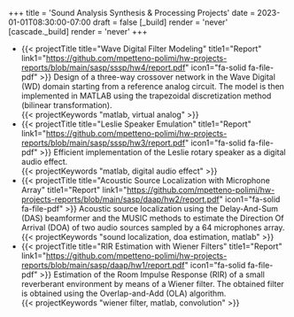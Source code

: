 +++
title = 'Sound Analysis Synthesis & Processing Projects'
date = 2023-01-01T08:30:00-07:00
draft = false
[_build]
render = 'never'
[cascade._build]
render = 'never'
+++
- {{< projectTitle title="Wave Digital Filter Modeling"
title1="Report" link1="https://github.com/mpetteno-polimi/hw-projects-reports/blob/main/sasp/sssp/hw4/report.pdf" icon1="fa-solid fa-file-pdf" >}}
Design of a three-way crossover network in the Wave Digital (WD) domain starting from a reference analog circuit. The 
model is then implemented in MATLAB using the trapezoidal discretization method (bilinear transformation).<br/>{{< projectKeywords "matlab, virtual analog" >}}
- {{< projectTitle title="Leslie Speaker Emulation"
title1="Report" link1="https://github.com/mpetteno-polimi/hw-projects-reports/blob/main/sasp/sssp/hw3/report.pdf" icon1="fa-solid fa-file-pdf" >}}
  Efficient implementation of the Leslie rotary speaker as a digital audio effect.<br/>{{< projectKeywords "matlab, digital audio effect" >}}
- {{< projectTitle title="Acoustic Source Localization with Microphone Array"
title1="Report" link1="https://github.com/mpetteno-polimi/hw-projects-reports/blob/main/sasp/daap/hw2/report.pdf" icon1="fa-solid fa-file-pdf" >}}
Acoustic source localization using the Delay-And-Sum (DAS) beamformer and the MUSIC methods to estimate the Direction Of 
Arrival (DOA) of two audio sources sampled by a 64 microphones array.<br/>{{< projectKeywords "sound localization, doa estimation, matlab" >}}
- {{< projectTitle title="RIR Estimation with Wiener Filters"
  title1="Report" link1="https://github.com/mpetteno-polimi/hw-projects-reports/blob/main/sasp/daap/hw1/report.pdf" icon1="fa-solid fa-file-pdf" >}}
Estimation of the Room Impulse Response (RIR) of a small reverberant environment by means of a Wiener filter. The 
obtained filter is obtained using the Overlap-and-Add (OLA) algorithm.<br/>{{< projectKeywords "wiener filter, matlab, convolution" >}}